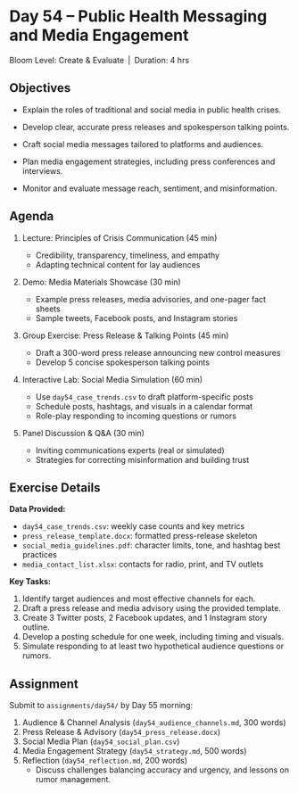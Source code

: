 # **Day 54 – Public Health Messaging and Media Engagement**
  
Bloom Level: Create & Evaluate | Duration: 4 hrs  

## Objectives  

- Explain the roles of traditional and social media in public health crises.  

- Develop clear, accurate press releases and spokesperson talking points.  

- Craft social media messages tailored to platforms and audiences.  

- Plan media engagement strategies, including press conferences and interviews.  

- Monitor and evaluate message reach, sentiment, and misinformation.  

## Agenda  

1. Lecture: Principles of Crisis Communication (45 min)  
   - Credibility, transparency, timeliness, and empathy  
   - Adapting technical content for lay audiences  

2. Demo: Media Materials Showcase (30 min)  
   - Example press releases, media advisories, and one-pager fact sheets  
   - Sample tweets, Facebook posts, and Instagram stories  

3. Group Exercise: Press Release & Talking Points (45 min)  
   - Draft a 300-word press release announcing new control measures  
   - Develop 5 concise spokesperson talking points  

4. Interactive Lab: Social Media Simulation (60 min)  
   - Use `day54_case_trends.csv` to draft platform-specific posts  
   - Schedule posts, hashtags, and visuals in a calendar format  
   - Role-play responding to incoming questions or rumors  

5. Panel Discussion & Q&A (30 min)  
   - Inviting communications experts (real or simulated)  
   - Strategies for correcting misinformation and building trust  

## Exercise Details  

**Data Provided:**  
- `day54_case_trends.csv`: weekly case counts and key metrics  
- `press_release_template.docx`: formatted press-release skeleton  
- `social_media_guidelines.pdf`: character limits, tone, and hashtag best practices  
- `media_contact_list.xlsx`: contacts for radio, print, and TV outlets  

**Key Tasks:**  
1. Identify target audiences and most effective channels for each.  
2. Draft a press release and media advisory using the provided template.  
3. Create 3 Twitter posts, 2 Facebook updates, and 1 Instagram story outline.  
4. Develop a posting schedule for one week, including timing and visuals.  
5. Simulate responding to at least two hypothetical audience questions or rumors.  

## Assignment  

Submit to `assignments/day54/` by Day 55 morning:  

1. Audience & Channel Analysis (`day54_audience_channels.md`, 300 words)  
2. Press Release & Advisory (`day54_press_release.docx`)  
3. Social Media Plan (`day54_social_plan.csv`)  
4. Media Engagement Strategy (`day54_strategy.md`, 500 words)  
5. Reflection (`day54_reflection.md`, 200 words)  
   - Discuss challenges balancing accuracy and urgency, and lessons on rumor management.
